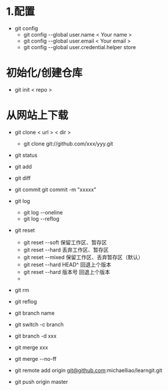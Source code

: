 # 1.配置
- git config
  * git config --global user.name < Your name >
  * git config --global user.email < Your email >
  * git config --global user.credential.helper store
# 初始化/创建仓库
- git init < repo >
# 从网站上下载
- git clone < url > < dir >
  * git clone git://github.com/xxx/yyy.git
- git status
- git add
- git diff
- git commit
  git commit -m "xxxxx"

- git log
  * git log --oneline
  * git log --reflog

- git reset
  *  git reset --soft 保留工作区、暂存区
  *  git reset --hard 丢弃工作区、暂存区
  *  git reset --mixed 保留工作区、丢弃暂存区（默认）
  *  git reset --hard HEAD^ 回退上个版本
  *  git reset --hard 版本号 回退上个版本
  *
- git rm
- git reflog
- git branch name
- git switch -c branch
- git branch -d xxx
- git merge xxx
-  git merge --no-ff
-  git remote add origin git@github.com:michaelliao/learngit.git
-  git push origin master